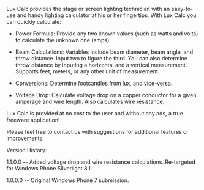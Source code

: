 Lux Calc provides the stage or screen lighting technician with an easy-to-use and handy lighting calculator at his or her fingertips. With Lux Calc you can quickly calculate:  

- Power Formula: Provide any two known values (such as watts and volts) to calculate the unknown one (amps).  

- Beam Calculations: Variables include beam diameter, beam angle, and throw distance. Input two to figure the third. You can also determine throw distance by inputing a horizontal and a vertical measurement. Supports feet, meters, or any other unit of measurement.  

- Conversions: Determine footcandles from lux, and vice-versa.  

- Voltage Drop: Calculate voltage drop on a copper conductor for a given amperage and wire length. Also calculates wire resistance.

Lux Calc is provided at no cost to the user and without any ads, a true freeware application!   

Please feel free to contact us with suggestions for additional features or improvements.

Version History:

1.1.0.0 -- Added voltage drop and wire resistance calculations. Re-targeted for Windows Phone Silverlight 8.1.

1.0.0.0 -- Original Windows Phone 7 submission.
